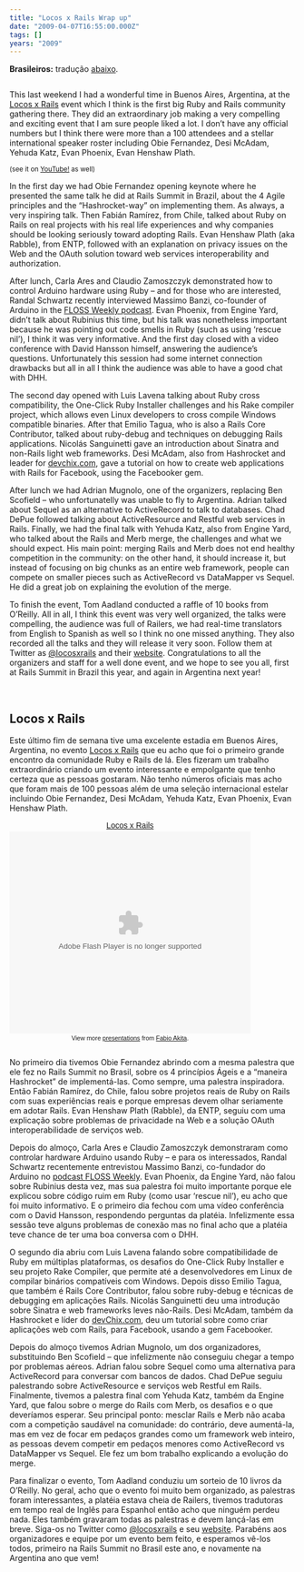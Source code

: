 ```yaml
---
title: "Locos x Rails Wrap up"
date: "2009-04-07T16:55:00.000Z"
tags: []
years: "2009"
---
```


<p></p>
<p><strong>Brasileiros:</strong> tradução <a href="/2009/04/07/locos-x-rails-wrap-up#locosxrails_pt_br">abaixo</a>.</p>
<p style="text-align: center"><a href="http://www.locosxrails.com"><img src="http://s3.amazonaws.com/akitaonrails/assets/2009/4/7/logo-locosxrails_original.png" srcset="http://s3.amazonaws.com/akitaonrails/assets/2009/4/7/logo-locosxrails_original.png 2x" alt=""></a></p>
<p>This last weekend I had a wonderful time in Buenos Aires, Argentina, at the <a href="http://locosxrails.com">Locos x Rails</a> event which I think is the first big Ruby and Rails community gathering there. They did an extraordinary job making a very compelling and exciting event that I am sure people liked a lot. I don’t have any official numbers but I think there were more than a 100 attendees and a stellar international speaker roster including Obie Fernandez, Desi McAdam, Yehuda Katz, Evan Phoenix, Evan Henshaw Plath.</p>
<div id="playerJYcQgeMyOwiq"></div>
<script type="text/javascript">
  jwplayer('playerJYcQgeMyOwiq').setup({
    file: 'https://s3.amazonaws.com/videos-akitaonrails/Akitaonrails-LocosXRails760.flv',
    title: 'Locos x Rails (2009)',
    width: '100%',
    aspectratio: '4:3',
    fallback: 'false'
  });
</script>
<p><small>(see it on <a href="http://www.youtube.com/watch?v=14VPW7PucqQ&amp;feature=player_embedded">YouTube!</a> as well)</small></p>
<p></p>
<p></p>
<p>In the first day we had Obie Fernandez opening keynote where he presented the same talk he did at Rails Summit in Brazil, about the 4 Agile principles and the “Hashrocket-way” on implementing them. As always, a very inspiring talk. Then Fabián Ramírez, from Chile, talked about Ruby on Rails on real projects with his real life experiences and why companies should be looking seriously toward adopting Rails. Evan Henshaw Plath (aka Rabble), from <span class="caps">ENTP</span>, followed with an explanation on privacy issues on the Web and the OAuth solution toward web services interoperability and authorization.</p>
<p>After lunch, Carla Ares and Claudio Zamoszczyk demonstrated how to control Arduino hardware using Ruby – and for those who are interested, Randal Schwartz recently interviewed Massimo Banzi, co-founder of Arduino in the <a href="https://twit.tv/floss61"><span class="caps">FLOSS</span> Weekly podcast</a>. Evan Phoenix, from Engine Yard, didn’t talk about Rubinius this time, but his talk was nonetheless important because he was pointing out code smells in Ruby (such as using ‘rescue nil’), I think it was very informative. And the first day closed with a video conference with David Hansson himself, answering the audience’s questions. Unfortunately this session had some internet connection drawbacks but all in all I think the audience was able to have a good chat with <span class="caps">DHH</span>.</p>
<p>The second day opened with Luis Lavena talking about Ruby cross compatibility, the One-Click Ruby Installer challenges and his Rake compiler project, which allows even Linux developers to cross compile Windows compatible binaries. After that Emilio Tagua, who is also a Rails Core Contributor, talked about ruby-debug and techniques on debugging Rails applications. Nicolás Sanguinetti gave an introduction about Sinatra and non-Rails light web frameworks. Desi McAdam, also from Hashrocket and leader for <a href="https://www.devchix.com/">devchix.com</a>, gave a tutorial on how to create web applications with Rails for Facebook, using the Facebooker gem.</p>
<p>After lunch we had Adrian Mugnolo, one of the organizers, replacing Ben Scofield – who unfortunatelly was unable to fly to Argentina. Adrian talked about Sequel as an alternative to ActiveRecord to talk to databases. Chad DePue followed talking about ActiveResource and Restful web services in Rails. Finally, we had the final talk with Yehuda Katz, also from Engine Yard, who talked about the Rails and Merb merge, the challenges and what we should expect. His main point: merging Rails and Merb does not end healthy competition in the community: on the other hand, it should increase it, but instead of focusing on big chunks as an entire web framework, people can compete on smaller pieces such as ActiveRecord vs DataMapper vs Sequel. He did a great job on explaining the evolution of the merge.</p>
<p>To finish the event, Tom Aadland conducted a raffle of 10 books from O’Reilly. All in all, I think this event was very well organized, the talks were compelling, the audience was full of Railers, we had real-time translators from English to Spanish as well so I think no one missed anything. They also recorded all the talks and they will release it very soon. Follow them at Twitter as <a href="https://twitter.com/locosxrails">@locosxrails</a> and their <a href="https://locosxrails.com">website</a>. Congratulations to all the organizers and staff for a well done event, and we hope to see you all, first at Rails Summit in Brazil this year, and again in Argentina next year!</p>
<p><a name="locosxrails_pt_br"></a><br>
</p>
<h2>Locos x Rails</h2>
<p></p>
<p>Este último fim de semana tive uma excelente estadia em Buenos Aires, Argentina, no evento <a href="https://locosxrails.com">Locos x Rails</a> que eu acho que foi o primeiro grande encontro da comunidade Ruby e Rails de lá. Eles fizeram um trabalho extraordinário criando um evento interessante e empolgante que tenho certeza que as pessoas gostaram. Não tenho números oficiais mas acho que foram mais de 100 pessoas além de uma seleção internacional estelar incluindo Obie Fernandez, Desi McAdam, Yehuda Katz, Evan Phoenix, Evan Henshaw Plath.</p>
<p style="text-align"></p>
<div style="width:425px;text-align:center" id="__ss_1261167"><a style="font:14px Helvetica,Arial,Sans-serif;display:block;margin:12px 0 3px 0;text-decoration:underline;" href="https://www.slideshare.net/akitaonrails/locos-x-rails?type=presentation" title="Locos x Rails">Locos x Rails</a><object style="margin:0px" width="425" height="355">
    <param name="movie" value="https://static.slidesharecdn.com/swf/ssplayer2.swf?doc=locos-090407161915-phpapp02&amp;stripped_title=locos-x-rails">
    <param name="allowFullScreen" value="true">
    <param name="allowScriptAccess" value="always"><embed src="https://static.slidesharecdn.com/swf/ssplayer2.swf?doc=locos-090407161915-phpapp02&amp;stripped_title=locos-x-rails" type="application/x-shockwave-flash" allowscriptaccess="always" allowfullscreen="true" width="425" height="355">
  </object>
  <div style="font-size:11px;font-family:tahoma,arial;height:26px;padding-top:2px;">View more <a style="text-decoration:underline;" href="https://www.slideshare.net/">presentations</a> from <a style="text-decoration:underline;" href="https://www.slideshare.net/akitaonrails">Fabio Akita</a>.</div>
  <p></p>
</div>
<p></p>
<p></p>
<p>No primeiro dia tivemos Obie Fernandez abrindo com a mesma palestra que ele fez no Rails Summit no Brasil, sobre os 4 princípios Ágeis e a “maneira Hashrocket” de implementá-las. Como sempre, uma palestra inspiradora. Então Fabián Ramírez, do Chile, falou sobre projetos reais de Ruby on Rails com suas experiências reais e porque empresas devem olhar seriamente em adotar Rails. Evan Henshaw Plath (Rabble), da <span class="caps">ENTP</span>, seguiu com uma explicação sobre problemas de privacidade na Web e a solução OAuth interoperabilidade de serviços web.</p>
<p>Depois do almoço, Carla Ares e Claudio Zamoszczyk demonstraram como controlar hardware Arduino usando Ruby – e para os interessados, Randal Schwartz recentemente entrevistou Massimo Banzi, co-fundador do Arduino no <a href="https://twit.tv/floss61">podcast <span class="caps">FLOSS</span> Weekly</a>. Evan Phoenix, da Engine Yard, não falou sobre Rubinius desta vez, mas sua palestra foi muito importante porque ele explicou sobre código ruim em Ruby (como usar ‘rescue nil’), eu acho que foi muito informativo. E o primeiro dia fechou com uma vídeo conferência com o David Hansson, respondendo perguntas da platéia. Infelizmente essa sessão teve alguns problemas de conexão mas no final acho que a platéia teve chance de ter uma boa conversa com o <span class="caps">DHH</span>.</p>
<p>O segundo dia abriu com Luis Lavena falando sobre compatibilidade de Ruby em múltiplas plataformas, os desafios do One-Click Ruby Installer e seu projeto Rake Compiler, que permite até a desenvolvedores em Linux de compilar binários compatíveis com Windows. Depois disso Emilio Tagua, que também é Rails Core Contributor, falou sobre ruby-debug e técnicas de debugging em aplicações Rails. Nicolás Sanguinetti deu uma introdução sobre Sinatra e web frameworks leves não-Rails. Desi McAdam, também da Hashrocket e líder do <a href="https://www.devchix.com/">devChix.com</a>, deu um tutorial sobre como criar aplicações web com Rails, para Facebook, usando a gem Facebooker.</p>
<p>Depois do almoço tivemos Adrian Mugnolo, um dos organizadores, substituindo Ben Scofield – que infelizmente não conseguiu chegar a tempo por problemas aéreos. Adrian falou sobre Sequel como uma alternativa para ActiveRecord para conversar com bancos de dados. Chad DePue seguiu palestrando sobre ActiveResource e serviços web Restful em Rails. Finalmente, tivemos a palestra final com Yehuda Katz, também da Engine Yard, que falou sobre o merge do Rails com Merb, os desafios e o que deveríamos esperar. Seu principal ponto: mesclar Rails e Merb não acaba com a competição saudável na comunidade: do contrário, deve aumentá-la, mas em vez de focar em pedaços grandes como um framework web inteiro, as pessoas devem competir em pedaços menores como ActiveRecord vs DataMapper vs Sequel. Ele fez um bom trabalho explicando a evolução do merge.</p>
<p>Para finalizar o evento, Tom Aadland conduziu um sorteio de 10 livros da O’Reilly. No geral, acho que o evento foi muito bem organizado, as palestras foram interessantes, a platéia estava cheia de Railers, tivemos tradutoras em tempo real de Inglês para Espanhol então acho que ninguém perdeu nada. Eles também gravaram todas as palestras e devem lançá-las em breve. Siga-os no Twitter como <a href="https://twitter.com/locosxrails">@locosxrails</a> e seu <a href="https://locosxrails.com">website</a>. Parabéns aos organizadores e equipe por um evento bem feito, e esperamos vê-los todos, primeiro na Rails Summit no Brasil este ano, e novamente na Argentina ano que vem!</p>
<p></p>